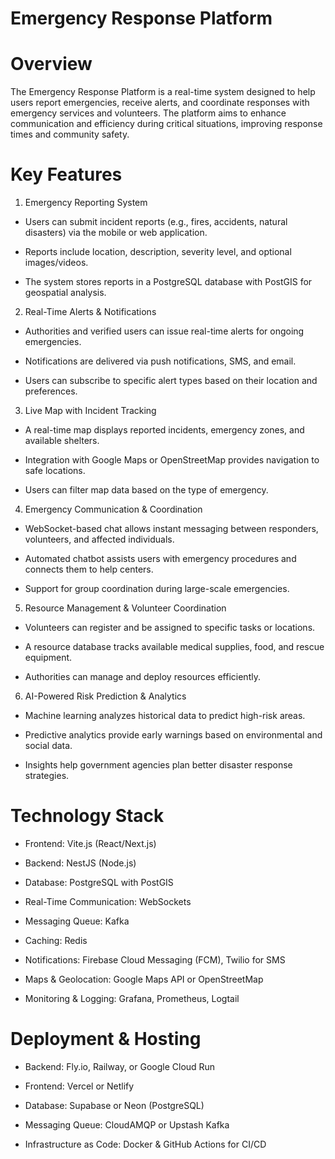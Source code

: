 # Emergency Response Platform

# Overview

The Emergency Response Platform is a real-time system designed to help users report emergencies, receive alerts, and coordinate responses with emergency services and volunteers. The platform aims to enhance communication and efficiency during critical situations, improving response times and community safety.

# Key Features

1. Emergency Reporting System

- Users can submit incident reports (e.g., fires, accidents, natural disasters) via the mobile or web application.

- Reports include location, description, severity level, and optional images/videos.

- The system stores reports in a PostgreSQL database with PostGIS for geospatial analysis.

2. Real-Time Alerts & Notifications

- Authorities and verified users can issue real-time alerts for ongoing emergencies.

- Notifications are delivered via push notifications, SMS, and email.

- Users can subscribe to specific alert types based on their location and preferences.

3. Live Map with Incident Tracking

- A real-time map displays reported incidents, emergency zones, and available shelters.

- Integration with Google Maps or OpenStreetMap provides navigation to safe locations.

- Users can filter map data based on the type of emergency.

4. Emergency Communication & Coordination

- WebSocket-based chat allows instant messaging between responders, volunteers, and affected individuals.

- Automated chatbot assists users with emergency procedures and connects them to help centers.

- Support for group coordination during large-scale emergencies.

5. Resource Management & Volunteer Coordination

- Volunteers can register and be assigned to specific tasks or locations.

- A resource database tracks available medical supplies, food, and rescue equipment.

- Authorities can manage and deploy resources efficiently.

6. AI-Powered Risk Prediction & Analytics

- Machine learning analyzes historical data to predict high-risk areas.

- Predictive analytics provide early warnings based on environmental and social data.

- Insights help government agencies plan better disaster response strategies.

# Technology Stack

- Frontend: Vite.js (React/Next.js)

- Backend: NestJS (Node.js)

- Database: PostgreSQL with PostGIS

- Real-Time Communication: WebSockets

- Messaging Queue: Kafka

- Caching: Redis

- Notifications: Firebase Cloud Messaging (FCM), Twilio for SMS

- Maps & Geolocation: Google Maps API or OpenStreetMap

- Monitoring & Logging: Grafana, Prometheus, Logtail

# Deployment & Hosting

- Backend: Fly.io, Railway, or Google Cloud Run

- Frontend: Vercel or Netlify

- Database: Supabase or Neon (PostgreSQL)

- Messaging Queue: CloudAMQP or Upstash Kafka

- Infrastructure as Code: Docker & GitHub Actions for CI/CD
